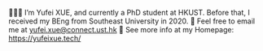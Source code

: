 👨🏻‍🎓 I’m Yufei XUE, and currently a PhD student at HKUST. Before that, I received my BEng from Southeast University in 2020.
💌 Feel free to email me at yufei.xue@connect.ust.hk
🥳 See more info at my Homepage: https://yufeixue.tech/

